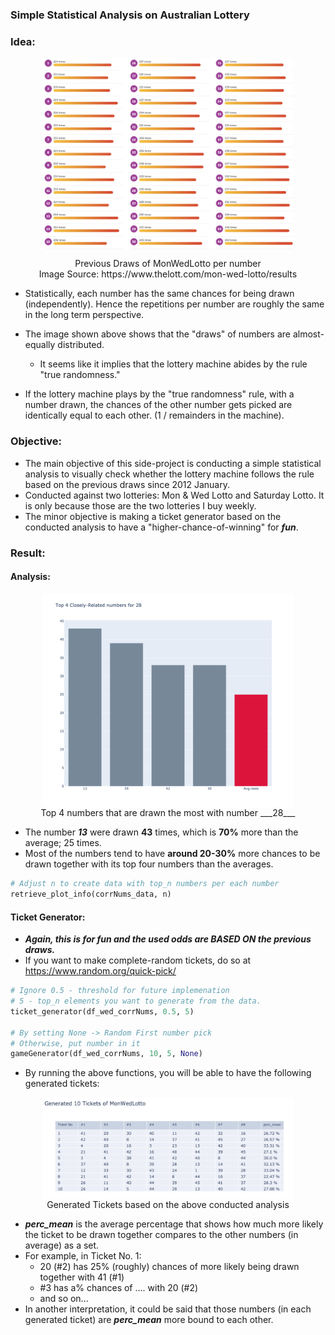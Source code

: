 ### Simple Statistical Analysis on Australian Lottery

### Idea:

<p align="center">
<img src="src/past_draws.png" alt="previous draws" width="400" align="center"/>
</p>
<p align="center">
Previous Draws of MonWedLotto per number <br>
Image Source: https://www.thelott.com/mon-wed-lotto/results
</p>

* Statistically, each number has the same chances for being drawn (independently). Hence the repetitions per number are roughly the same in the long term perspective.

* The image shown above shows that the "draws" of numbers are almost-equally distributed.
  * It seems like it implies that the lottery machine abides by the rule "true randomness."

* If the lottery machine plays by the "true randomness" rule, with a number drawn, the chances of the other number gets picked are identically equal to each other. (1 / remainders in the machine).

### Objective:
* The main objective of this side-project is conducting a simple statistical analysis to visually check whether the lottery machine follows the rule based on the previous draws since 2012 January.
* Conducted against two lotteries: Mon & Wed Lotto and Saturday Lotto. It is only because those are the two lotteries I buy weekly.
* The minor objective is making a ticket generator based on the conducted analysis to have a "higher-chance-of-winning" for ___fun___.


### Result:
#### Analysis:

<p align="center">
<img src="src/top_n_plot.png" alt="top 4 for number 28" width="400" align="center"/> <br>
Top 4 numbers that are drawn the most with number ___28___
</p>

* The number ___13___ were drawn __43__ times, which is __70%__ more than the average; 25 times.
* Most of the numbers tend to have __around 20-30%__ more chances to be drawn together with its top four numbers than the averages.

```python
# Adjust n to create data with top_n numbers per each number
retrieve_plot_info(corrNums_data, n)
```

#### Ticket Generator:

* ___Again, this is for fun and the used odds are BASED ON the previous draws.___
* If you want to make complete-random tickets, do so at https://www.random.org/quick-pick/

```python
# Ignore 0.5 - threshold for future implemenation
# 5 - top_n elements you want to generate from the data.
ticket_generator(df_wed_corrNums, 0.5, 5)

# By setting None -> Random First number pick
# Otherwise, put number in it
gameGenerator(df_wed_corrNums, 10, 5, None)
```

* By running the above functions, you will be able to have the following generated tickets:

<p align="center">
<img src="src/table_plot.png" alt="top 4 for number 28" width="400" align="center"/> <br>
Generated Tickets based on the above conducted analysis
</p>

* ___perc_mean___ is the average percentage that shows how much more likely the ticket to be drawn together compares to the other numbers (in average) as a set.
* For example, in Ticket No. 1:
    * 20 (#2) has 25% (roughly) chances of more likely being drawn together with 41 (#1)
    * #3 has a% chances of .... with 20 (#2)
    * and so on...
* In another interpretation, it could be said that those numbers (in each generated ticket) are ___perc_mean___ more bound to each other.
